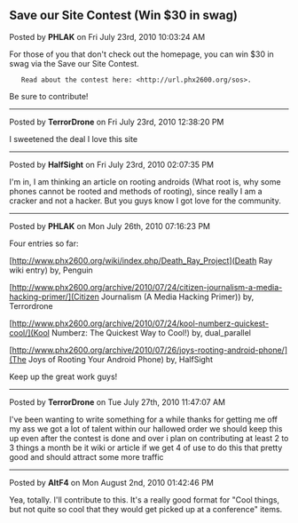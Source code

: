 ## Save our Site Contest (Win $30 in swag)
Posted by **PHLAK** on Fri July 23rd, 2010 10:03:24 AM

For those of you that don't check out the homepage, you can win $30 in swag via the Save our Site Contest.

       Read about the contest here: <http://url.phx2600.org/sos>.

Be sure to contribute!

--------------------------------------------------------------------------------

Posted by **TerrorDrone** on Fri July 23rd, 2010 12:38:20 PM

I sweetened the deal 
I love this site

--------------------------------------------------------------------------------

Posted by **HalfSight** on Fri July 23rd, 2010 02:07:35 PM

I'm in, I am thinking an article on rooting androids (What root is, why some phones cannot be rooted and methods of rooting), since really I am a cracker and not a hacker. But you guys know I got love for the community.

--------------------------------------------------------------------------------

Posted by **PHLAK** on Mon July 26th, 2010 07:16:23 PM

Four entries so far:

[http://www.phx2600.org/wiki/index.php/Death_Ray_Project](Death Ray wiki entry) by, Penguin

[http://www.phx2600.org/archive/2010/07/24/citizen-journalism-a-media-hacking-primer/](Citizen Journalism (A Media Hacking Primer)) by, Terrordrone

[http://www.phx2600.org/archive/2010/07/24/kool-numberz-quickest-cool/](Kool Numberz: The Quickest Way to Cool!) by, dual_parallel

[http://www.phx2600.org/archive/2010/07/26/joys-rooting-android-phone/](The Joys of Rooting Your Android Phone) by, HalfSight

Keep up the great work guys!

--------------------------------------------------------------------------------

Posted by **TerrorDrone** on Tue July 27th, 2010 11:47:07 AM

I've been wanting to write something for a while thanks for getting me off my ass
we got a lot of talent within our hallowed order we should keep this up even after the contest is done and over 
i plan on contributing at least 2 to 3 things a month be it wiki or article if we get 4 of use to do this that pretty good and should attract some more traffic

--------------------------------------------------------------------------------

Posted by **AltF4** on Mon August 2nd, 2010 01:42:46 PM

Yea, totally. I'll contribute to this. It's a really good format for "Cool things, but not quite so cool that they would get picked up at a conference" items.
